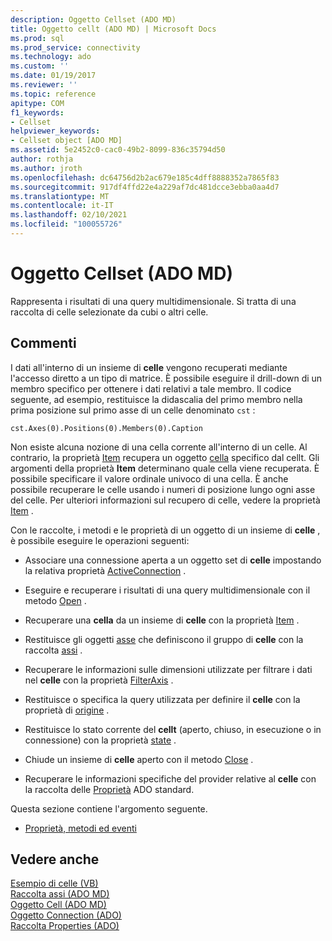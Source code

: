 ```yaml
---
description: Oggetto Cellset (ADO MD)
title: Oggetto cellt (ADO MD) | Microsoft Docs
ms.prod: sql
ms.prod_service: connectivity
ms.technology: ado
ms.custom: ''
ms.date: 01/19/2017
ms.reviewer: ''
ms.topic: reference
apitype: COM
f1_keywords:
- Cellset
helpviewer_keywords:
- Cellset object [ADO MD]
ms.assetid: 5e2452c0-cac0-49b2-8099-836c35794d50
author: rothja
ms.author: jroth
ms.openlocfilehash: dc64756d2b2ac679e185c4dff8888352a7865f83
ms.sourcegitcommit: 917df4ffd22e4a229af7dc481dcce3ebba0aa4d7
ms.translationtype: MT
ms.contentlocale: it-IT
ms.lasthandoff: 02/10/2021
ms.locfileid: "100055726"
---
```

# <a name="cellset-object-ado-md"></a>Oggetto Cellset (ADO MD)
Rappresenta i risultati di una query multidimensionale. Si tratta di una raccolta di celle selezionate da cubi o altri celle.  
  
## <a name="remarks"></a>Commenti  
 I dati all'interno di un insieme di **celle** vengono recuperati mediante l'accesso diretto a un tipo di matrice. È possibile eseguire il drill-down di un membro specifico per ottenere i dati relativi a tale membro. Il codice seguente, ad esempio, restituisce la didascalia del primo membro nella prima posizione sul primo asse di un celle denominato `cst` :  
  
```  
cst.Axes(0).Positions(0).Members(0).Caption  
```  
  
 Non esiste alcuna nozione di una cella corrente all'interno di un celle. Al contrario, la proprietà [Item](./item-property-ado-md-cellset.md) recupera un oggetto [cella](./cell-object-ado-md.md) specifico dal cellt. Gli argomenti della proprietà **Item** determinano quale cella viene recuperata. È possibile specificare il valore ordinale univoco di una cella. È anche possibile recuperare le celle usando i numeri di posizione lungo ogni asse del celle. Per ulteriori informazioni sul recupero di celle, vedere la proprietà [Item](./item-property-ado-md-cellset.md) .  
  
 Con le raccolte, i metodi e le proprietà di un oggetto di un insieme di **celle** , è possibile eseguire le operazioni seguenti:  
  
-   Associare una connessione aperta a un oggetto set di **celle** impostando la relativa proprietà [ActiveConnection](./activeconnection-property-ado-md.md) .  
  
-   Eseguire e recuperare i risultati di una query multidimensionale con il metodo [Open](./open-method-ado-md.md) .  
  
-   Recuperare una **cella** da un insieme di **celle** con la proprietà [Item](./item-property-ado-md-cellset.md) .  
  
-   Restituisce gli oggetti [asse](./axis-object-ado-md.md) che definiscono il gruppo di **celle** con la raccolta [assi](./axes-collection-ado-md.md) .  
  
-   Recuperare le informazioni sulle dimensioni utilizzate per filtrare i dati nel **celle** con la proprietà [FilterAxis](./filteraxis-property-ado-md.md) .  
  
-   Restituisce o specifica la query utilizzata per definire il **celle** con la proprietà di [origine](./source-property-ado-md.md) .  
  
-   Restituisce lo stato corrente del **cellt** (aperto, chiuso, in esecuzione o in connessione) con la proprietà [state](./state-property-ado-md.md) .  
  
-   Chiude un insieme di **celle** aperto con il metodo [Close](./close-method-ado-md.md) .  
  
-   Recuperare le informazioni specifiche del provider relative al **celle** con la raccolta delle [Proprietà](../ado-api/properties-collection-ado.md) ADO standard.  
  
 Questa sezione contiene l'argomento seguente.  
  
-   [Proprietà, metodi ed eventi](./cellset-object-properties-methods-and-events.md)  
  
## <a name="see-also"></a>Vedere anche  
 [Esempio di celle (VB)](./cellset-example-vb.md)   
 [Raccolta assi (ADO MD)](./axes-collection-ado-md.md)   
 [Oggetto Cell (ADO MD)](./cell-object-ado-md.md)   
 [Oggetto Connection (ADO)](../ado-api/connection-object-ado.md)   
 [Raccolta Properties (ADO)](../ado-api/properties-collection-ado.md)